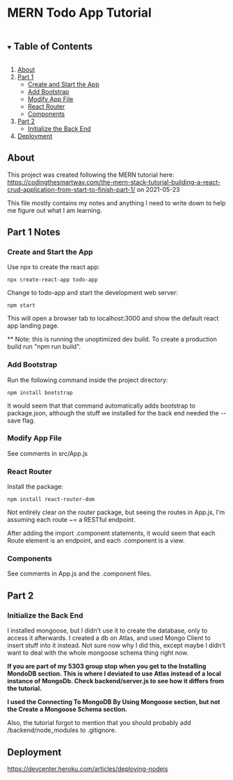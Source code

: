 # MERN Todo App Tutorial

<!-- TABLE OF CONTENTS -->
<details open="open">
  <summary><h2 style="display: inline-block">Table of Contents</h2></summary>
  <ol>
    <li><a href="#about">About</a></li>
    <li>
      <a href="#part-1">Part 1</a>
      <ul>
        <li><a href="#create-and-start-the-app">Create and Start the App</a></li>
        <li><a href="#add-bootstrap">Add Bootstrap</a></li>
        <li><a href="#modify-app-file">Modify App File</a></li>
        <li><a href="#react-router">React Router</a></li>
        <li><a href="#components">Components</a></li>
      </ul>
    </li>
    <li>
      <a href="#part-2">Part 2</a>
      <ul>
        <li><a href="#initialize-the-back-end">Initialize the Back End</a></li>
      </ul>
    </li>
    <li><a href="#Deployment">Deployment</a></li>
  </ol>
</details>

## About

This project was created following the MERN tutorial here: https://codingthesmartway.com/the-mern-stack-tutorial-building-a-react-crud-application-from-start-to-finish-part-1/ on 2021-05-23

This file mostly contains my notes and anything I need to write down to help me figure out what I am learning.

## Part 1 Notes

### Create and Start the App

Use npx to create the react app:
```
npx create-react-app todo-app
```
Change to todo-app and start the development web server:
```
npm start
```
This will open a browser tab to localhost:3000 and show the default react app landing page.

** Note: this is running the unoptimized dev build. To create a production build run "npm run build".

### Add Bootstrap

Run the following command inside the project directory:
```
npm install bootstrap
```
It would seem that that command automatically adds bootstrap to package.json, although the stuff we installed for the back end needed the --save flag.

### Modify App File

See comments in src/App.js

### React Router

Install the package:
```
npm install react-router-dom
```

Not entirely clear on the router package, but seeing the routes in App.js, I'm assuming each route ~= a RESTful endpoint.

After adding the import .component statements, it would seem that each Route element is an endpoint, and each .component is a view.

### Components

See comments in App.js and the .component files.

## Part 2

### Initialize the Back End

I installed mongoose, but I didn't use it to create the database, only to access it afterwards. I created a db on Atlas, and used Mongo Client to insert stuff into it instead. Not sure now why I did this, except maybe I didn't want to deal with the whole mongoose schema thing right now.

<strong>If you are part of my 5303 group stop when you get to the Installing MondoDB section. This is where I deviated to use Atlas instead of a local instance of MongoDb. Check backend/server.js to see how it differs from the tutorial.

I used the Connecting To MongoDB By Using Mongoose section, but not the Create a Mongoose Schema section. </strong>

Also, the tutorial forgot to mention that you should probably add /backend/node_modules to .gitignore.


## Deployment

https://devcenter.heroku.com/articles/deploying-nodejs

